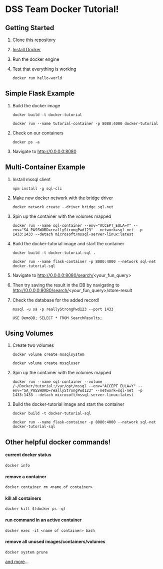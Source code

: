 # DSS Team Docker Tutorial!

## Getting Started
1. Clone this repository
 
2. [Install Docker](https://docs.docker.com/v17.12/docker-for-mac/install/)

3. Run the docker engine

4. Test that everything is working

    `docker run hello-world`
    
## Simple Flask Example

1. Build the docker image

    `docker build -t docker-tutorial`

    `docker run --name tutorial-container -p 8080:4000 docker-tutorial`

2. Check on our containers

    `docker ps -a`
    
3. Navigate to http://0.0.0.0:8080


## Multi-Container Example
 
1. Install mssql client

    `npm install -g sql-cli`

2. Make new docker network with the bridge driver

    `docker network create --driver bridge sql-net`

3. Spin up the container with the volumes mapped

    `docker run --name sql-container --env="ACCEPT_EULA=Y" --env="SA_PASSWORD=reallyStrongPwd123" --network=sql-net  -p 1433:1433 --detach microsoft/mssql-server-linux:latest`
    
4. Build the docker-tutorial image and start the container

    `docker build -t docker-tutorial-sql .`
    
    `docker run --name flask-container -p 8080:4000 --network sql-net docker-tutorial-sql`

5. Navigate to http://0.0.0.0:8080/search/<your_fun_query>

6. Then try saving the result in the DB by navigating to http://0.0.0.0:8080/search/<your_fun_query>/store-result

7. Check the database for the added record!

    `mssql -u sa -p reallyStrongPwd123 --port 1433`
    
    `USE DemoDB; SELECT * FROM SearchResults;`


## Using Volumes

1. Create two volumes

    `docker volume create mssqlsystem`
    
    `docker volume create mssqluser`

2. Spin up the container with the volumes mapped

    `docker run --name sql-container --volume /~/Docker/tutorial:/var/opt/mssql --env="ACCEPT_EULA=Y" --env="SA_PASSWORD=reallyStrongPwd123" --network=sql-net  -p 1433:1433 --detach microsoft/mssql-server-linux:latest`
    
3. Build the docker-tutorial image and start the container

    `docker build -t docker-tutorial-sql`
    
    `docker run --name flask-container -p 8080:4000 --network sql-net docker-tutorial-sql`
    
## Other helpful docker commands!

#### current docker status
`docker info`

#### remove a container
`docker container rm <name of container>`

#### kill all containers
`docker kill $(docker ps -q)`

#### run command in an active container
`docker exec -it <name of container> bash`

#### remove all unused images/containers/volumes
`docker system prune`

[and more](https://docs.docker.com/engine/reference/commandline/docker/)...
